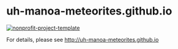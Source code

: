 # uh-manoa-meteorites.github.io
[![nonprofit-project-template](https://github.com/uh-manoa-meteorites/nonprofit-project-template/actions/workflows/ci.yml/badge.svg)](https://github.com/uh-manoa-meteorites/nonprofit-project-template/actions/workflows/ci.yml)

For details, please see http://uh-manoa-meteorites.github.io
